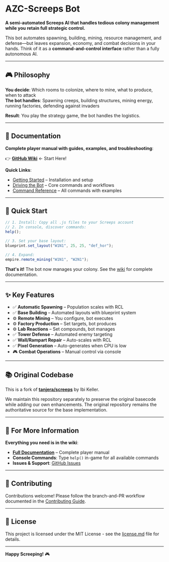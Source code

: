 # AZC-Screeps Bot

**A semi-automated Screeps AI that handles tedious colony management while you retain full strategic control.**

This bot automates spawning, building, mining, resource management, and defense—but leaves expansion, economy, and combat decisions in your hands. Think of it as a **command-and-control interface** rather than a fully autonomous AI.

---

## 🎮 Philosophy

**You decide**: Which rooms to colonize, where to mine, what to produce, when to attack  
**The bot handles**: Spawning creeps, building structures, mining energy, running factories, defending against invaders

**Result**: You play the strategy game, the bot handles the logistics.

---

## 📘 Documentation

**Complete player manual with guides, examples, and troubleshooting**:

👉 **[GitHub Wiki](https://github.com/azcoigreach/azc-screeps/wiki)** ← Start Here!

**Quick Links**:
- [Getting Started](https://github.com/azcoigreach/azc-screeps/wiki/getting-started) – Installation and setup
- [Driving the Bot](https://github.com/azcoigreach/azc-screeps/wiki/driving-the-bot) – Core commands and workflows
- [Command Reference](https://github.com/azcoigreach/azc-screeps/wiki/reference-commands) – All commands with examples

---

## 🚀 Quick Start

```javascript
// 1. Install: Copy all .js files to your Screeps account
// 2. In console, discover commands:
help();

// 3. Set your base layout:
blueprint.set_layout("W1N1", 25, 25, "def_hor");

// 4. Expand:
empire.remote_mining("W1N1", "W2N1");
```

**That's it!** The bot now manages your colony. See the [wiki](https://github.com/azcoigreach/azc-screeps/wiki) for complete documentation.

---

## ✨ Key Features

- ✅ **Automatic Spawning** – Population scales with RCL
- ✅ **Base Building** – Automated layouts with blueprint system
- ⚙️ **Remote Mining** – You configure, bot executes
- ⚙️ **Factory Production** – Set targets, bot produces
- ⚙️ **Lab Reactions** – Set compounds, bot manages
- ✅ **Tower Defense** – Automated enemy targeting
- ✅ **Wall/Rampart Repair** – Auto-scales with RCL
- ✅ **Pixel Generation** – Auto-generates when CPU is low
- 🎮 **Combat Operations** – Manual control via console

---

## 📚 Original Codebase

This is a fork of **[tanjera/screeps](https://github.com/tanjera/screeps)** by Ibi Keller.

We maintain this repository separately to preserve the original basecode while adding our own enhancements. The original repository remains the authoritative source for the base implementation.

---

## 📖 For More Information

**Everything you need is in the wiki**:

- **[Full Documentation](https://github.com/azcoigreach/azc-screeps/wiki)** – Complete player manual
- **Console Commands**: Type `help()` in-game for all available commands
- **Issues & Support**: [GitHub Issues](https://github.com/azcoigreach/azc-screeps/issues)

---

## 🤝 Contributing

Contributions welcome! Please follow the branch-and-PR workflow documented in the [Contributing Guide](https://github.com/azcoigreach/azc-screeps/wiki/contributing).

---

## 📄 License

This project is licensed under the MIT License - see the [license.md](license.md) file for details.

---

**Happy Screeping!** 🎮
